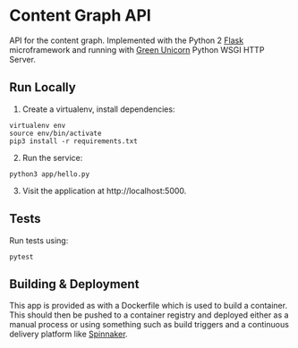 # Content Graph API

API for the content graph. Implemented with the Python 2
[Flask](http://flask.pocoo.org/) microframework and running with
[Green Unicorn](http://gunicorn.org/) Python WSGI HTTP Server.

## Run Locally
1. Create a virtualenv, install dependencies:
```
virtualenv env
source env/bin/activate
pip3 install -r requirements.txt
```
2. Run the service:
```
python3 app/hello.py
```

3. Visit the application at http://localhost:5000.

## Tests
Run tests using:
```
pytest
```

## Building & Deployment

This app is provided as with a Dockerfile which is used to build a container.
This should then be pushed to a container registry and deployed either as a
manual process or using something such as build triggers and a continuous
delivery platform like [Spinnaker](https://www.spinnaker.io/).
